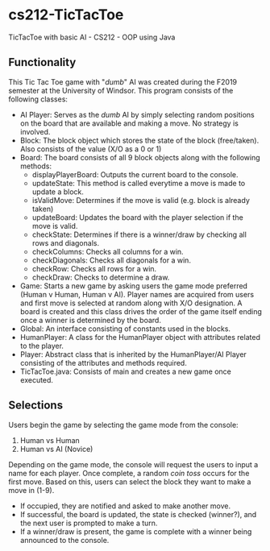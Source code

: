 # cs212-TicTacToe
TicTacToe with basic AI - CS212 - OOP using Java

## Functionality
This Tic Tac Toe game with "*dumb*" AI was created during the F2019 semester at the University of Windsor. This program consists of the following classes:
- AI Player: Serves as the *dumb* AI by simply selecting random positions on the board that are available and making a move. No strategy is involved.
- Block: The block object which stores the state of the block (free/taken). Also consists of the value (X/O as a 0 or 1)
- Board: The board consists of all 9 block objects along with the following methods:
  - displayPlayerBoard: Outputs the current board to the console.
  - updateState: This method is called everytime a move is made to update a block.
  - isValidMove: Determines if the move is valid (e.g. block is already taken)
  - updateBoard: Updates the board with the player selection if the move is valid.
  - checkState: Determines if there is a winner/draw by checking all rows and diagonals.
  - checkColumns: Checks all columns for a win.
  - checkDiagonals: Checks all diagonals for a win.
  - checkRow: Checks all rows for a win.
  - checkDraw: Checks to determine a draw.
 - Game: Starts a new game by asking users the game mode preferred (Human v Human, Human v AI). Player names are acquired from users and first move is selected at random along with X/O designation. A board is created and this class drives the order of the game itself ending once a winner is determined by the board.
 - Global: An interface consisting of constants used in the blocks.
 - HumanPlayer: A class for the HumanPlayer object with attributes related to the player.
 - Player: Abstract class that is inherited by the HumanPlayer/AI Player consisting of the attributes and methods required. 
 - TicTacToe.java: Consists of main and creates a new game once executed.
 
 ## Selections
 
 Users begin the game by selecting the game mode from the console:
 1. Human vs Human
 2. Human vs AI (Novice)
 
 Depending on the game mode, the console will request the users to input a name for each player. Once complete, a random *coin toss* occurs for the first move. Based on this, users can select the block they want to make a move in (1-9). 
 - If occupied, they are notified and asked to make another move. 
 - If successful, the board is updated, the state is checked (winner?), and the next user is prompted to make a turn.
 - If a winner/draw is present, the game is complete with a winner being announced to the console.
